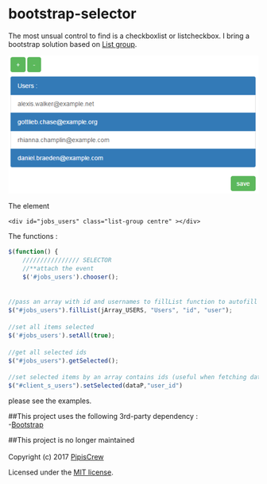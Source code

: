 # bootstrap-selector

The most unsual control to find is a checkboxlist or listcheckbox. I bring a bootstrap solution based on [List group](http://getbootstrap.com/components/#list-group-basic).



![alt](https://github.com/pipiscrew/bootstrap-selector/blob/master/screenshot.png)


The element
```
<div id="jobs_users" class="list-group centre" ></div>
```

The functions :
```javascript
$(function() {
    //////////////// SELECTOR
    //**attach the event
    $('#jobs_users').chooser();
    
    
//pass an array with id and usernames to fillList function to autofill the List group
$("#jobs_users").fillList(jArray_USERS, "Users", "id", "user");

//set all items selected
$('#jobs_users').setAll(true);

//get all selected ids
$("#jobs_users").getSelected();

//set selected items by an array contains ids (useful when fetching data from backend)
$("#client_s_users").setSelected(dataP,"user_id")
```



please see the examples.




##This project uses the following 3rd-party dependency :<br>
-[Bootstrap](http://getbootstrap.com/)<br>

##This project is no longer maintained
<br><br>
Copyright (c) 2017 [PipisCrew](http://pipiscrew.com)

Licensed under the [MIT license](http://www.opensource.org/licenses/mit-license.php).
